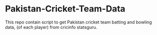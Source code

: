 # Pakistan-Cricket-Team-Data
This repo contain script to get Pakistan cricket team batting and bowling data, (of each player) from cricinfo statsguru.

